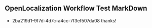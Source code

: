 ## OpenLocalization Workflow Test MarkDown
* 2ba219d1-9f7d-4d7c-a4cc-7f3ef507da08 thanks!

<!--HONumber=Sep16_HO1-->


